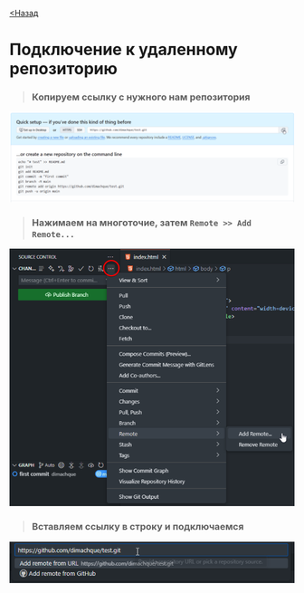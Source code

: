 [<Назад](/readme.md)

# Подключение к удаленному репозиторию

> ### Копируем ссылку с нужного нам репозитория

![](/assets/9.%20Подключение%20к%20удаленному%20репозиторию/копируем%20ссылку%20на%20наш%20репозиторий.png)

> ### Нажимаем на многоточие, затем `Remote >> Add Remote...`

![](/assets/9.%20Подключение%20к%20удаленному%20репозиторию/добавить%20ссылку%20на%20репозиторий.png)

> ### Вставляем ссылку в строку и подключаемся

![](/assets/9.%20Подключение%20к%20удаленному%20репозиторию/вставляем%20ссылку%20в%20строку.png)